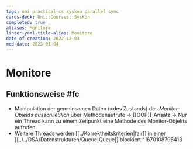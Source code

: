```yaml
---
tags: uni practical-cs syskon parallel sync
cards-deck: Uni::Courses::SysKon
completed: true
aliases: Monitore
linter-yaml-title-alias: Monitore
date-of-creation: 2022-12-03
mod-date: 2023-01-04
---
```


# Monitore

## Funktionsweise #fc
- Manipulation der gemeinsamen Daten (=des Zustands) des *Monitor-Objekts* *ausschließlich* über Methodenaufrufe
	-> [[OOP]]-Ansatz
	-> Nur ein Thread kann zu einem Zeitpunkt eine Methode des Monitor-Objekts aufrufen
- Weitere Threads werden [[../Korrektheitskriterien|fair]] in einer [[../../DSA/Datenstrukturen/Queue|Queue]] blockiert
^1670108796413
